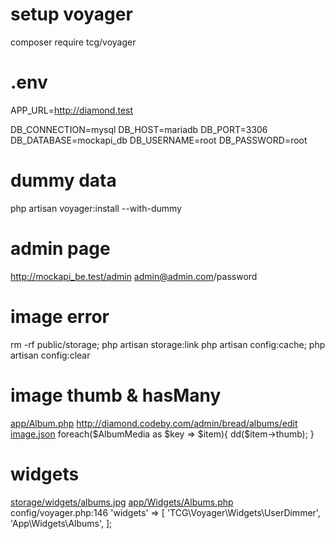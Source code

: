 # setup voyager
composer require tcg/voyager

# .env
APP_URL=http://diamond.test

DB_CONNECTION=mysql
DB_HOST=mariadb
DB_PORT=3306
DB_DATABASE=mockapi_db
DB_USERNAME=root
DB_PASSWORD=root

# dummy data
php artisan voyager:install --with-dummy

# admin page
http://mockapi_be.test/admin
admin@admin.com/password

# image error
rm -rf public/storage; php artisan storage:link
php artisan config:cache; php artisan config:clear

# image thumb & hasMany
[app/Album.php](app/Album.php)
http://diamond.codeby.com/admin/bread/albums/edit
[image.json](image.json)
foreach($AlbumMedia as $key => $item){
    dd($item->thumb);
}

# widgets
[storage/widgets/albums.jpg](albums.jpg)
[app/Widgets/Albums.php](Albums.php)
config/voyager.php:146
'widgets' => [
    'TCG\\Voyager\\Widgets\\UserDimmer',
    'App\\Widgets\\Albums',
];

